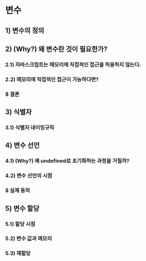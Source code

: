 # 변수

## 1) 변수의 정의

## 2) (Why?) 왜 변수란 것이 필요한가?

### 2.1) 자바스크립트는 메모리에 직접적인 접근을 허용하지 않는다.

### 2.2) 메모리에 직접적인 접근이 가능하다면?

### $ 결론

## 3) 식별자

### 3.1) 식별자 네이밍규칙

## 4) 변수 선언

### 4.1) (Why?) 왜 undefined로 초기화하는 과정을 거칠까?

### 4.2) 변수 선언의 시점

### $ 실제 동작

## 5) 변수 할당

### 5.1) 할당 시점

### 5.2) 변수 값과 메모리

### 5.3) 재할당
